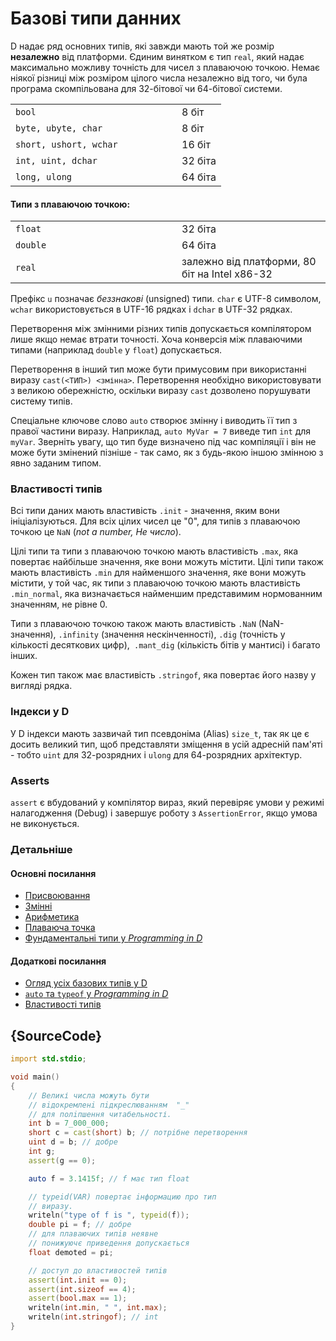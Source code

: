 # Базовi типи данних

D надає ряд основних типів, які завжди мають той же
розмір **незалежно**  від платформи. Єдиним винятком
є тип `real`, який надає максимально можливу
точність для чисел з плаваючою точкою. Немає ніякої різниці
між розміром цілого числа незалежно від того, чи була програма
скомпільована для 32-бітової чи 64-бітової системи.

<table class="table table-hover">
<tr><td width="250px"><code class="prettyprint">bool</code></td> <td>8 біт</td></tr>
<tr><td><code class="prettyprint">byte, ubyte, char</code></td> <td>8 біт</td></tr>
<tr><td><code class="prettyprint">short, ushort, wchar</code></td> <td>16 біт</td></tr>
<tr><td><code class="prettyprint">int, uint, dchar</code></td> <td>32 біта</td></tr>
<tr><td><code class="prettyprint">long, ulong</code></td> <td>64 біта</td></tr>
</table>

#### Типи з плаваючою точкою:

<table class="table table-hover">
<tr><td width="250px"><code class="prettyprint">float</code></td> <td>32 біта</td></tr>
<tr><td><code class="prettyprint">double</code></td> <td>64 біта</td></tr>
<tr><td><code class="prettyprint">real</code></td> <td>залежно вiд платформи, 80 бiт на Intel x86-32</td></tr>
</table>

Префікс `u` позначає *беззнаковi* (unsigned) типи. `char` є UTF-8
символом, `wchar` використовується в UTF-16 рядках і `dchar` в UTF-32 рядках.

Перетворення між змінними різних типів допускається компілятором лише
якщо немає втрати точностi. Хоча конверсія між плаваючими типами
(наприклад `double` у `float`) допускається.

Перетворення в інший тип може бути примусовим при використаннi виразу
`cast(<ТИП>) <змінна>`. Перетворення необхідно використовувати з великою
обережністю, оскiльки виразу `cast` дозволено порушувати систему типів.

Спеціальне ключове слово `auto` створює змінну і виводить її
тип з правої частини виразу. Наприклад, `auto MyVar = 7` виведе тип
`int` для `myVar`. Зверніть увагу, що тип буде визначено під час
компіляції і він не може бути змінений пiзнiше - так само, як з
будь-якою іншою змінною з явно заданим типом.

### Властивостi типiв

Всі типи даних мають властивість `.init` - значення, яким вони
iнiціалізуються. Для всіх цілих чисел це "0", для типiв з плаваючою
точкою це `NaN` (*not a number, Не число*).

Цілі типи та типи з плаваючою точкою мають властивість `.max`, яка
повертає найбільше значення, яке вони можуть містити. Цілі типи
також мають властивість `.min` для найменшого значення, яке вони можуть
містити, у той час, як типи з плаваючою точкою мають властивість
`.min_normal`, яка визначається найменшим представимим нормованним
значенням, не рівне 0.

Типи з плаваючою точкою також мають властивість `.NaN` (NaN-значення),
`.infinity` (значення нескінченності), `.dig` (точнiсть у кількостi
десяткових цифр),` .mant_dig` (кількість бітів у мантисі) і багато інших.

Кожен тип також має властивість `.stringof`, яка повертає його назву
у вигляді рядка.

### Iндекси у D

У D індекси мають зазвичай тип псевдоніма (Alias) `size_t`, так як це
є досить великий тип, щоб представляти зміщення в усій адресній
пам'яті - тобто `uint` для 32-розрядних і `ulong` для 64-розрядних
архітектур.

### Asserts

`assert` є вбудований у компілятор вираз, який перевіряє умови у режимі
налагодження (Debug) і завершує роботу з `AssertionError`, якщо умова
не виконується.

### Детальнiше

#### Основнi посилання

- [Присвоювання](http://ddili.org/ders/d.en/assignment.html)
- [Змiннi](http://ddili.org/ders/d.en/variables.html)
- [Арифметика](http://ddili.org/ders/d.en/arithmetic.html)
- [Плаваюча точка](http://ddili.org/ders/d.en/floating_point.html)
- [Фундаментальнi типи у _Programming in D_](http://ddili.org/ders/d.en/types.html)

#### Додаткові посилання

- [Огляд усiх базових типiв у D](https://dlang.org/spec/type.html)
- [`auto` та `typeof` у _Programming in D_](http://ddili.org/ders/d.en/auto_and_typeof.html)
- [Властивостi типiв](https://dlang.org/spec/property.html)

## {SourceCode}

```d
import std.stdio;

void main()
{
    // Великі числа можуть бути
    // вiдокремленi пiдкреслюванням  "_"
    // для полiпшення читабельності.
    int b = 7_000_000;
    short c = cast(short) b; // потрiбне перетворення
    uint d = b; // добре
    int g;
    assert(g == 0);

    auto f = 3.1415f; // f має тип float

    // typeid(VAR) повертає iнформацию про тип
    // виразу.
    writeln("type of f is ", typeid(f));
    double pi = f; // добре
    // для плаваючих типiв неявне
    // понижуючє приведення допускається
    float demoted = pi;

    // доступ до властивостей типiв
    assert(int.init == 0);
    assert(int.sizeof == 4);
    assert(bool.max == 1);
    writeln(int.min, " ", int.max);
    writeln(int.stringof); // int
}
```
